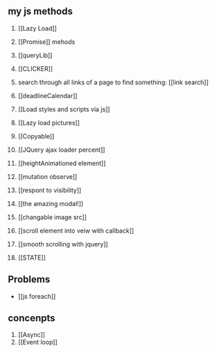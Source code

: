 ## my js methods
1. [[Lazy Load]] 
3. [[Promise]] mehods
4. [[queryLib]]
5. [[CLICKER]]

6. search through all links of a page to find something: [[link search]]

8. [[deadlineCalendar]]
9. [[Load styles and scripts via js]] 
10. [[Lazy load pictures]] 
11. [[Copyable]] 
12. [[JQuery ajax loader percent]] 
13. [[heightAnimationed element]] 
14. [[mutation observe]] 
15. [[respont to visibility]] 
16. [[the amazing modal!]] 
17. [[changable image src]] 
18. [[scroll element into veiw with callback]] 
19. [[smooth scrolling with jquery]] 
20. [[STATE]] 

## Problems
- [[js foreach]]

## concenpts
1. [[Async]] 
2. [[Event loop]] 